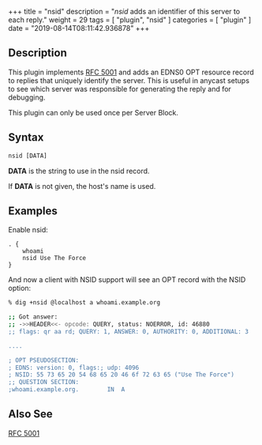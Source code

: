 +++
title = "nsid"
description = "*nsid* adds an identifier of this server to each reply."
weight = 29
tags = [ "plugin", "nsid" ]
categories = [ "plugin" ]
date = "2019-08-14T08:11:42.936878"
+++

## Description

This plugin implements [RFC 5001](https://tools.ietf.org/html/rfc5001) and adds an EDNS0 OPT
resource record to replies that uniquely identify the server. This is useful in anycast setups to
see which server was responsible for generating the reply and for debugging.

This plugin can only be used once per Server Block.


## Syntax

~~~ txt
nsid [DATA]
~~~

**DATA** is the string to use in the nsid record.

If **DATA** is not given, the host's name is used.

## Examples

Enable nsid:

~~~ corefile
. {
    whoami
    nsid Use The Force
}
~~~

And now a client with NSID support will see an OPT record with the NSID option:

~~~ sh
% dig +nsid @localhost a whoami.example.org

;; Got answer:
;; ->>HEADER<<- opcode: QUERY, status: NOERROR, id: 46880
;; flags: qr aa rd; QUERY: 1, ANSWER: 0, AUTHORITY: 0, ADDITIONAL: 3

....

; OPT PSEUDOSECTION:
; EDNS: version: 0, flags:; udp: 4096
; NSID: 55 73 65 20 54 68 65 20 46 6f 72 63 65 ("Use The Force")
;; QUESTION SECTION:
;whoami.example.org.		IN	A
~~~

## Also See

[RFC 5001](https://tools.ietf.org/html/rfc5001)
